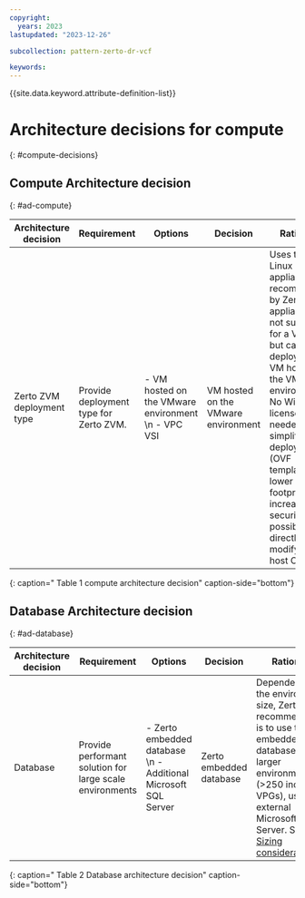 ```yaml
---
copyright:
  years: 2023
lastupdated: "2023-12-26"

subcollection: pattern-zerto-dr-vcf

keywords:
---
```

{{site.data.keyword.attribute-definition-list}}

# Architecture decisions for compute
{: #compute-decisions}

## Compute Architecture decision
{: #ad-compute}

| **Architecture decision**                                            | **Requirement**                  | **Options**                            | **Decision**                  | **Rationale**                                                                                                                                                                                                                                                                                                     |
| -------------------------------------------------------------------------- | -------------------------------------- | -------------------------------------------- | ----------------------------------- | ----------------------------------------------------------------------------------------------------------------------------------------------------------------------------------------------------------------------------------------------------------------------------------------------------------------------- |
| Zerto ZVM deployment type                                                  | Provide deployment type for Zerto ZVM. | - VM hosted on the VMware environment  \n -  VPC VSI | VM hosted on the VMware environment | Uses the Linux based appliance as recommended by Zerto. This appliance is not suitable for a VPC VSI but can be deployed as a VM hosted on the VMware environment. No Windows license needed, simplified deployment (OVF template), lower footprint, increased security (no possibility to directly modify the host OS) |
{: caption=" Table 1 compute architecture decision" caption-side="bottom"}

## Database Architecture decision
{: #ad-database}

| **Architecture decision**                                             | **Requirement**                                    | **Options**                                        | **Decision**      | **Rationale**                                                                                                                                                                                                                                                                     |
| --------------------------------------------------------------------------- | -------------------------------------------------------- | -------------------------------------------------------- | ----------------------- | --------------------------------------------------------------------------------------------------------------------------------------------------------------------------------------------------------------------------------------------------------------------------------------- |
| Database                                                                    | Provide performant solution for large scale environments | - Zerto embedded database  \n -  Additional Microsoft SQL Server | Zerto embedded database | Dependent on the environment size, Zerto's recommendation is to use the embedded database. For larger environments (\>250 incoming VPGs), use an external Microsoft SQL Server. See [Sizing considerations](https://help.zerto.com/bundle/Install.VC.HTML/page/Database_Requirements.htm). |
{: caption=" Table 2 Database architecture decision" caption-side="bottom"}
